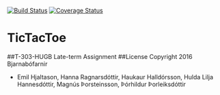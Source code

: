 [![Build Status](https://travis-ci.org/Bjarnabofar/tictactoe.png)](https://travis-ci.org/Bjarnabofar/tictactoe)
[![Coverage Status](https://coveralls.io/repos/github/Bjarnabofar/tictactoe/badge.svg)](https://coveralls.io/github/Bjarnabofar/tictactoe)
# TicTacToe 
##T-303-HUGB Late-term Assignment
##License
Copyright 2016 Bjarnabófarnir 
- Emil Hjaltason, Hanna Ragnarsdóttir, Haukaur Halldórsson, Hulda Lilja Hannesdóttir, Magnús Þorsteinsson, Þórhildur Þorleiksdóttir
